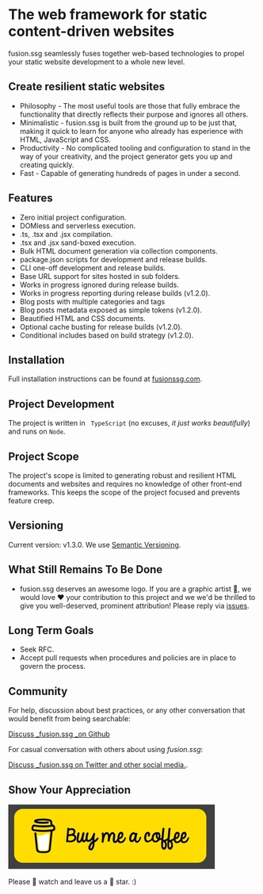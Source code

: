 # The web framework for static content-driven websites

fusion.ssg seamlessly fuses together web-based technologies to propel your static website development to a whole new level.

## Create resilient static websites

- Philosophy - The most useful tools are those that fully embrace the functionality that directly reflects their purpose and ignores all others.
- Minimalistic - fusion.ssg is built from the ground up to be just that, making it quick to learn for anyone who already has experience with HTML, JavaScript and CSS.
- Productivity - No complicated tooling and configuration to stand in the way of your creativity, and the project generator gets you up and creating quickly.
- Fast - Capable of generating hundreds of pages in under a second.

## Features

- Zero initial project configuration.
- DOMless and serverless execution.
- .ts, .tsx and .jsx compilation.
- .tsx and .jsx sand-boxed execution.
- Bulk HTML document generation via collection components.
- package.json scripts for development and release builds.
- CLI one-off development and release builds.
- Base URL support for sites hosted in sub folders.
- Works in progress ignored during release builds.
- Works in progress reporting during release builds <span>(v1.2.0)</span>.
- Blog posts with multiple categories and tags
- Blog posts metadata exposed as simple tokens <span>(v1.2.0)</span>.
- Beautified HTML and CSS documents.
- Optional cache busting for release builds <span>(v1.2.0)</span>.
- Conditional includes based on build strategy <span>(v1.2.0)</span>.

## Installation

Full installation instructions can be found at [fusionssg.com](https://fusionssg.com/docs/v1/installation/).

## Project Development

The project is written in ` TypeScript` (no excuses, _it just works beautifully_) and runs on `Node`.

## Project Scope

The project's scope is limited to generating robust and resilient HTML documents and websites and requires no knowledge of other front-end frameworks. This keeps the scope of the project focused and prevents feature creep.

## Versioning

Current version: v1.3.0. We use [Semantic Versioning](https://semver.org/).

## What Still Remains To Be Done

- fusion.ssg deserves an awesome logo. If you are a graphic artist 🎨, we would love ❤️  your contribution to this project and we we'd be thrilled to give you well-deserved, prominent attribution! Please reply via [issues](https://github.com/4awpawz/fusion.ssg/issues/51).

## Long Term Goals

- Seek RFC.
- Accept pull requests when procedures and policies are in place to govern the process.

## Community

For help, discussion about best practices, or any other conversation that would benefit from being searchable:

[Discuss _fusion.ssg _on Github](https://github.com/4awpawz/fusion.ssg/discussions)

For casual conversation with others about using _fusion.ssg_:

[Discuss _fusion.ssg on Twitter and other social media.](https://twitter.com).

## Show Your Appreciation

<a href="https://www.buymeacoffee.com/4awpawz"><img src="./github/buymeacoffee.png" alt="image"></a>

Please 👀 watch and leave us a 🌟 star. :)
